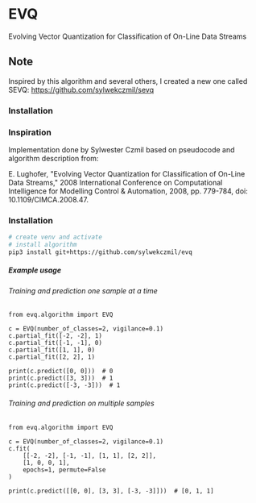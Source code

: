 # EVQ

Evolving Vector Quantization for Classification of On-Line Data Streams


## Note

Inspired by this algorithm and several others, I created a new one called SEVQ:
https://github.com/sylwekczmil/sevq

### Installation

### Inspiration

Implementation done by Sylwester Czmil based on pseudocode and algorithm description from:

E. Lughofer, "Evolving Vector Quantization for Classification of On-Line Data Streams," 2008 International Conference on
Computational Intelligence for Modelling Control & Automation, 2008, pp. 779-784, doi: 10.1109/CIMCA.2008.47.

### Installation

```bash
# create venv and activate
# install algorithm
pip3 install git+https://github.com/sylwekczmil/evq
```

##### Example usage

###### Training and prediction one sample at a time

```python3
from evq.algorithm import EVQ

c = EVQ(number_of_classes=2, vigilance=0.1)
c.partial_fit([-2, -2], 1)
c.partial_fit([-1, -1], 0)
c.partial_fit([1, 1], 0)
c.partial_fit([2, 2], 1)

print(c.predict([0, 0]))  # 0 
print(c.predict([3, 3]))  # 1
print(c.predict([-3, -3]))  # 1
```

###### Training and prediction on multiple samples

```python3
from evq.algorithm import EVQ

c = EVQ(number_of_classes=2, vigilance=0.1)
c.fit(
    [[-2, -2], [-1, -1], [1, 1], [2, 2]],
    [1, 0, 0, 1],
    epochs=1, permute=False
)

print(c.predict([[0, 0], [3, 3], [-3, -3]]))  # [0, 1, 1]
```
